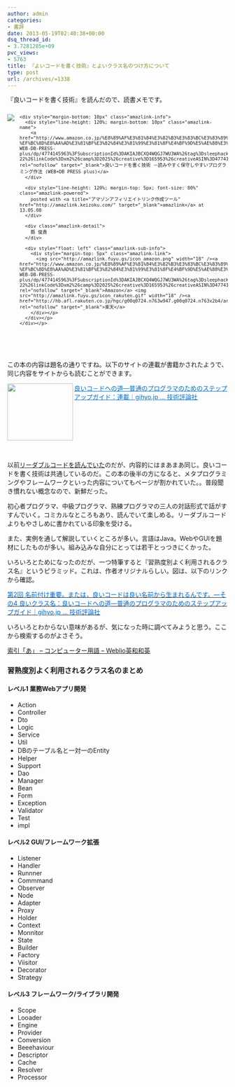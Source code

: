 ```yaml
---
author: admin
categories:
- 書評
date: 2013-05-19T02:40:38+00:00
dsq_thread_id:
- 3.7281285e+09
pvc_views:
- 5763
title: 『よいコードを書く技術』とよいクラス名のつけ方について
type: post
url: /archives/=1338
---
```


『良いコードを書く技術』を読んだので、読書メモです。

<div style="text-align: left; padding-bottom: 20px; zoom: 1; font-size: small; overflow: hidden" class="amazlink-box">
  <div style="clear: both" class="amazlink-list">
    <div style="margin: 0px 12px 1px 0px; float: left" class="amazlink-image">
      <a href="http://www.amazon.co.jp/%E8%89%AF%E3%81%84%E3%82%B3%E3%83%BC%E3%83%89%E3%82%92%E6%9B%B8%E3%81%8F%E6%8A%80%E8%A1%93-%EF%BC%8D%E8%AA%AD%E3%81%BF%E3%82%84%E3%81%99%E3%81%8F%E4%BF%9D%E5%AE%88%E3%81%97%E3%82%84%E3%81%99%E3%81%84%E3%83%97%E3%83%AD%E3%82%B0%E3%83%A9%E3%83%9F%E3%83%B3%E3%82%B0%E4%BD%9C%E6%B3%95-WEB-DB-PRESS-plus/dp/4774145963%3FSubscriptionId%3DAKIAJBCXQ4WQGJ7WU3WA%26tag%3Dsleephacker-22%26linkCode%3Dxm2%26camp%3D2025%26creative%3D165953%26creativeASIN%3D4774145963" rel="nofollow" target="_blank"><img style="border-bottom-style: none; border-left-style: none; border-top-style: none; border-right-style: none" src="http://ecx.images-amazon.com/images/I/51JvwGFV4kL._SL160_.jpg" /></a>
    </div>
    
    <div style="margin-bottom: 10px" class="amazlink-info">
      <div style="line-height: 120%; margin-bottom: 10px" class="amazlink-name">
        <a href="http://www.amazon.co.jp/%E8%89%AF%E3%81%84%E3%82%B3%E3%83%BC%E3%83%89%E3%82%92%E6%9B%B8%E3%81%8F%E6%8A%80%E8%A1%93-%EF%BC%8D%E8%AA%AD%E3%81%BF%E3%82%84%E3%81%99%E3%81%8F%E4%BF%9D%E5%AE%88%E3%81%97%E3%82%84%E3%81%99%E3%81%84%E3%83%97%E3%83%AD%E3%82%B0%E3%83%A9%E3%83%9F%E3%83%B3%E3%82%B0%E4%BD%9C%E6%B3%95-WEB-DB-PRESS-plus/dp/4774145963%3FSubscriptionId%3DAKIAJBCXQ4WQGJ7WU3WA%26tag%3Dsleephacker-22%26linkCode%3Dxm2%26camp%3D2025%26creative%3D165953%26creativeASIN%3D4774145963" rel="nofollow" target="_blank">良いコードを書く技術 －読みやすく保守しやすいプログラミング作法 (WEB+DB PRESS plus)</a>
      </div>
      
      <div style="line-height: 120%; margin-top: 5px; font-size: 80%" class="amazlink-powered">
        posted with <a title="アマゾンアフィリエイトリンク作成ツール" href="http://amazlink.keizoku.com/" target="_blank">amazlink</a> at 13.05.08
      </div>
      
      <div class="amazlink-detail">
        縣 俊貴
      </div>
      
      <div style="float: left" class="amazlink-sub-info">
        <div style="margin-top: 5px" class="amazlink-link">
          <img src="http://amazlink.fuyu.gs/icon_amazon.png" width="18" /><a href="http://www.amazon.co.jp/%E8%89%AF%E3%81%84%E3%82%B3%E3%83%BC%E3%83%89%E3%82%92%E6%9B%B8%E3%81%8F%E6%8A%80%E8%A1%93-%EF%BC%8D%E8%AA%AD%E3%81%BF%E3%82%84%E3%81%99%E3%81%8F%E4%BF%9D%E5%AE%88%E3%81%97%E3%82%84%E3%81%99%E3%81%84%E3%83%97%E3%83%AD%E3%82%B0%E3%83%A9%E3%83%9F%E3%83%B3%E3%82%B0%E4%BD%9C%E6%B3%95-WEB-DB-PRESS-plus/dp/4774145963%3FSubscriptionId%3DAKIAJBCXQ4WQGJ7WU3WA%26tag%3Dsleephacker-22%26linkCode%3Dxm2%26camp%3D2025%26creative%3D165953%26creativeASIN%3D4774145963" rel="nofollow" target="_blank">Amazon</a> <img src="http://amazlink.fuyu.gs/icon_rakuten.gif" width="18" /><a href="http://hb.afl.rakuten.co.jp/hgc/g00q0724.n763w947.g00q0724.n763x2b4/archives/c=http%3A%2F%2Fbooks.rakuten.co.jp%2Frb%2F11146244%2F&m=http%3A%2F%2Fm.rakuten.co.jp%2Frms%2Fmsv%2FItem%3Fn%3D11146244%26surl%3Dbook" rel="nofollow" target="_blank">楽天</a>
        </div></p>
      </div></p>
    </div></p>
  </div></p>
</div>

&#160;

この本の内容は題名の通りですね。以下のサイトの連載が書籍かされたようで、同じ内容をサイトからも読むことができます。

<a href="http://gihyo.jp/dev/serial/01/code?start=20" target="_blank"><img class="alignleft" border="0" alt="" align="left" src="http://capture.heartrails.com/150x130/shadow?http://gihyo.jp/dev/serial/01/code?start=20" width="150" height="130" /></a> <a style="color: #0070c5" href="http://gihyo.jp/dev/serial/01/code?start=20" target="_blank">良いコ－ドへの道―普通のプログラマのためのステップアップガイド：連載｜gihyo.jp … 技術評論社</a>    <img border="0" alt="" src="http://b.hatena.ne.jp/entry/image/http://gihyo.jp/dev/serial/01/code?start=20" />  <br style="clear: both" />

&#160;

以前[リーダブルコードを読んでいた][1]のだが、内容的にはまあまあ同じ。良いコードを書く技術は共通しているのだ。この本の後半の方になると、メタプログラミングやフレームワークといった内容についてもページが割かれていた。。普段聞き慣れない概念なので、新鮮だった。

初心者プログラマ、中級プログラマ、熟練プログラマの三人の対話形式で話がすすんでいく。コミカルなところもあり、読んでいて楽しめる。リーダブルコードよりもやさしめに書かれている印象を受ける。

また、実例を通して解説していくところが多い。言語はJava。WebやGUIを題材にしたものが多い。組み込みな自分にとっては若干とっつきにくかった。

いろいろとためになったのだが、一つ特筆すると『習熟度別よく利用されるクラス名』というピラミッド。これは、作者オリジナルらしい。図は、以下のリンクから確認。

[<font color="#0066cc">第2回 名前付け重要。または，良いコードは良い名前から生まれるんです。―その4 良いクラス名：良いコ－ドへの道―普通のプログラマのためのステップアップガイド｜gihyo.jp … 技術評論社</font>][2]

いろいろとわからない意味があるが、気になった時に調べてみようと思う。ここから検索するのがよさそう。

[索引「あ」 &#8211; コンピューター用語 &#8211; Weblio英和和英][3]

### 習熟度別よく利用されるクラス名のまとめ

#### レベル1 業務Webアプリ開発

  * Action
  * Controller 
  * Dto 
  * Logic 
  * Service 
  * Util 
  * DBのテーブル名と一対一のEntity 
  * Helper 
  * Support
  * Dao 
  * Manager 
  * Bean 
  * Form 
  * Exception 
  * Validator 
  * Test 
  * impl 

#### レベル2 GUI/フレームワーク拡張

  * Listener 
  * Handler 
  * Runnner 
  * Commmand 
  * Observer 
  * Node 
  * Adapter 
  * Proxy 
  * Holder 
  * Context 
  * Monnitor 
  * State 
  * Builder 
  * Factory 
  * Viisitor 
  * Decorator 
  * Strategy 

#### レベル3 フレームワーク/ライブラリ開発

  * Scope 
  * Looader 
  * Engine 
  * Provider 
  * Conversion 
  * Beeehaviour 
  * Descriptor 
  * Cache 
  * Resolver 
  * Processor

 [1]: http://futurismo.biz/archives/1177
 [2]: http://gihyo.jp/dev/serial/01/code/000204
 [3]: http://ejje.weblio.jp/category/cmpyg